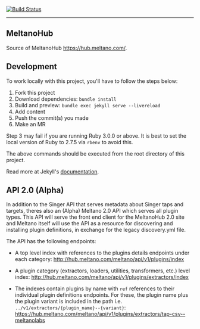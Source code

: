 [![Build Status](https://gitlab.com/meltano/hub/badges/main/pipeline.svg)](https://gitlab.com/meltano/hub/-/pipelines?ref=main)

---

## MeltanoHub

Source of MeltanoHub <https://hub.meltano.com/>.

## Development

To work locally with this project, you'll have to follow the steps below:

1. Fork this project
2. Download dependencies: `bundle install`
3. Build and preview: `bundle exec jekyll serve --livereload`
4. Add content
5. Push the commit(s) you made
6. Make an MR

Step 3 may fail if you are running Ruby 3.0.0 or above. It is best to set the local version of Ruby to 2.7.5 via `rbenv` to avoid this.

The above commands should be executed from the root directory of this project.

Read more at Jekyll's [documentation][].

[documentation]: https://jekyllrb.com/docs/home/

## API 2.0 (Alpha)

In addition to the Singer API that serves metadata about Singer taps and targets, theres also an (Alpha) Meltano 2.0 API which serves all plugin types.
This API will serve the front end client for the MeltanoHub 2.0 site and Meltano itself will use the API as a resource for discovering and installing plugin definitions, in exchange for the legacy discovery.yml file.

The API has the following endpoints:

- A top level index with references to the plugins details endpoints under each category: http://hub.meltano.com/meltano/api/v1/plugins/index

- A plugin category (extractors, loaders, utilities, transformers, etc.) level index: http://hub.meltano.com/meltano/api/v1/plugins/extractors/index

- The indexes contain plugins by name with `ref` references to their individual plugin definitions endpoints. For these, the plugin name plus the plugin variant is included in the path i.e. `../v1/extractors/{plugin_name}--{variant}`: https://hub.meltano.com/meltano/api/v1/plugins/extractors/tap-csv--meltanolabs
